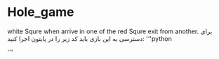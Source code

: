# Hole_game
white Squre when arrive in one of the red Squre exit from another.
برای دسترسی به این بازی باید کد زیر را در پایتون اجرا کنید:
'''python


'''

